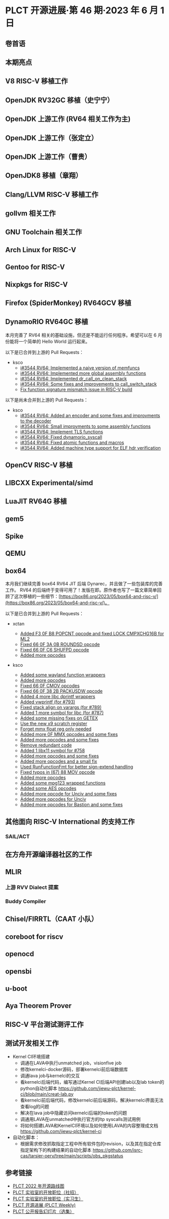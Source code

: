 # PLCT 开源进展·第 46 期·2023 年 6 月 1 日

## 卷首语


## 本期亮点


## V8 RISC-V 移植工作

## OpenJDK RV32GC 移植（史宁宁）

## OpenJDK 上游工作 (RV64 相关工作为主)

## OpenJDK 上游工作（张定立）

## OpenJDK 上游工作（曹贵）

## OpenJDK8 移植（章翔）

## Clang/LLVM RISC-V 移植工作

## gollvm 相关工作

## GNU Toolchain 相关工作

## Arch Linux for RISC-V

## Gentoo for RISC-V

## Nixpkgs for RISC-V

## Firefox (SpiderMonkey) RV64GCV 移植

## DynamoRIO RV64GC 移植

本月完善了 RV64 相关的基础设施，但还是不能运行任何程序。希望可以在 6 月份能将一个简单的 Hello World 运行起来。

以下是已合并到上游的 Pull Requests：

- ksco
    - [i#3544 RV64: Implemented a naive version of memfuncs](https://github.com/DynamoRIO/dynamorio/pull/6070)
    - [i#3544 RV64: Implemented more global assembly functions](https://github.com/DynamoRIO/dynamorio/pull/6064)
    - [i#3544 RV64: Implemented dr_call_on_clean_stack](https://github.com/DynamoRIO/dynamorio/pull/6062)
    - [i#3544 RV64: Some fixes and improvements to call_switch_stack](https://github.com/DynamoRIO/dynamorio/pull/6061)
    - [Fix function signature mismatch issue in RISC-V build](https://github.com/DynamoRIO/dynamorio/pull/6059)

以下是尚未合并到上游的 Pull Requests：

- ksco
    - [i#3544 RV64: Added an encoder and some fixes and improvments to the decoder](https://github.com/DynamoRIO/dynamorio/pull/6095)
    - [i#3544 RV64: Small improvments to some assembly functions](https://github.com/DynamoRIO/dynamorio/pull/6093)
    - [i#3544 RV64: Implement TLS functions](https://github.com/DynamoRIO/dynamorio/pull/6091)
    - [i#3544 RV64: Fixed dynamorio_syscall](https://github.com/DynamoRIO/dynamorio/pull/6090)
    - [i#3544 RV64: Fixed atomic functions and macros](https://github.com/DynamoRIO/dynamorio/pull/6089)
    - [i#3544 RV64: Added machine type support for ELF hdr verification](https://github.com/DynamoRIO/dynamorio/pull/6088)

## OpenCV RISC-V 移植

## LIBCXX Experimental/simd

## LuaJIT RV64G 移植

## gem5

## Spike

## QEMU

## box64

本月我们继续完善 box64 RV64 JIT 后端 Dynarec，并且做了一些包装库的完善工作。
RV64 的后端终于变得可用了！发版在即。原作者也写了一篇文章简单回顾了这次移植的一些细节：[https://box86.org/2023/05/box64-and-risc-v/](https://box86.org/2023/05/box64-and-risc-v/)。

以下是已合并到上游的 Pull Requests：

- xctan
    - [Added F3 0F B8 POPCNT opcode and fixed LOCK CMPXCHG16B for ML2](https://github.com/ptitSeb/box64/pull/808)
    - [Fixed 66 0F 3A 0B ROUNDSD opcode](https://github.com/ptitSeb/box64/pull/765)
    - [Fixed 66 0F C6 SHUFPD opcode](https://github.com/ptitSeb/box64/pull/756)
    - [Added more opcodes](https://github.com/ptitSeb/box64/pull/751)

- ksco
    - [Added some wayland function wrappers](https://github.com/ptitSeb/box64/pull/807)
    - [Added more opcodes](https://github.com/ptitSeb/box64/pull/806)
    - [Fixed 66 0F CMOV opcodes](https://github.com/ptitSeb/box64/pull/804)
    - [Fixed 66 0F 38 2B PACKUSDW opcode](https://github.com/ptitSeb/box64/pull/802)
    - [Added 4 more libc dprintf wrappers](https://github.com/ptitSeb/box64/pull/798)
    - [Added vwprintf (for #793)](https://github.com/ptitSeb/box64/pull/794)
    - [Fixed stack align on varargs (for #789)](https://github.com/ptitSeb/box64/pull/790)
    - [Added 1 more symbol for libc (for #787)](https://github.com/ptitSeb/box64/pull/788)
    - [Added some missing fixes on GETEX](https://github.com/ptitSeb/box64/pull/785)
    - [Use the new x9 scratch register](https://github.com/ptitSeb/box64/pull/784)
    - [Forget mmx float reg only needed](https://github.com/ptitSeb/box64/pull/782)
    - [Added more 0F MMX opcodes and some fixes](https://github.com/ptitSeb/box64/pull/780)
    - [Added more opcodes and some fixes](https://github.com/ptitSeb/box64/pull/778)
    - [Remove redundant code](https://github.com/ptitSeb/box64/pull/777)
    - [Added 1 libx11 symbol for #758](https://github.com/ptitSeb/box64/pull/776)
    - [Added more opcodes and some fixes](https://github.com/ptitSeb/box64/pull/775)
    - [Added more opcodes and a small fix](https://github.com/ptitSeb/box64/pull/774)
    - [Used RunFunctionFmt for better sign-extend handling](https://github.com/ptitSeb/box64/pull/768)
    - [Fixed typos in (67) 88 MOV opcode](https://github.com/ptitSeb/box64/pull/767)
    - [Added more opcodes](https://github.com/ptitSeb/box64/pull/764)
    - [Added some mpg123 wrapped functions](https://github.com/ptitSeb/box64/pull/762)
    - [Added some AES opcodes](https://github.com/ptitSeb/box64/pull/761)
    - [Added more opcode for Unciv and some fixes](https://github.com/ptitSeb/box64/pull/759)
    - [Added more opcodes for Unciv](https://github.com/ptitSeb/box64/pull/757)
    - [Added more opcodes for Bastion and some fixes](https://github.com/ptitSeb/box64/pull/753)

## 其他面向 RISC-V International 的支持工作

### SAIL/ACT

## 在方舟开源编译器社区的工作

## MLIR

### 上游 RVV Dialect 提案


### Buddy Compiler


## Chisel/FIRRTL（CAAT 小队）

## coreboot for riscv

## openocd

## opensbi

## u-boot

## Aya Theorem Prover

## RISC-V 平台测试测评工作

## 测试开发相关工作
- Kernel CI环境搭建
  - 调通在LAVA中执行unmatched job，visionfive job
  - 修改kernelci-docker源码，部署kernelci前后端数据库
  - 调通lava job与kernelci的交互
  - 看kernelci后端代码，编写通过Kernel CI后端API创建lab以及lab token的python自动化脚本 https://github.com/jiewu-plct/kernel-ci/blob/main/creat-lab.py
  - 看kernelci前后端代码，修改kernelci前后端源码，解决kernelci界面无法查看log的问题
  - 解决在lava job中隐藏访问kernelci后端的token的问题
  - 调通用LAVA在unmatched中执行官方的ltp syscalls测试用例
  - 将如何搭建LAVA和KernelCI环境以及如何使用LAVA的内容整理成文档 https://github.com/jiewu-plct/kernel-ci
- 自动化脚本：
  - 根据需求修改抓取指定工程中所有软件包的revision，以及其在指定仓库指定架构下的构建结果的自动化脚本 https://github.com/isrc-cas/tarsier-oerv/tree/main/scripts/obs_pkgstatus

## 参考链接

- [PLCT 2022 年开源路线图](https://github.com/plctlab/PLCT-Weekly/blob/master/PLCT-Roadmap-2022.md)
- [PLCT 实验室的开放职位（社招）](https://github.com/plctlab/PLCT-Weekly/blob/master/Jobs.md)
- [PLCT 实验室的开放职位（实习生）](https://github.com/plctlab/weloveinterns/blob/master/open-internships.md)
- [PLCT 开源进展 (PLCT Weekly)](https://github.com/isrc-cas/PLCT-Weekly)
- [PLCT 公开报告幻灯片（选集）](https://github.com/isrc-cas/PLCT-Open-Reports)
